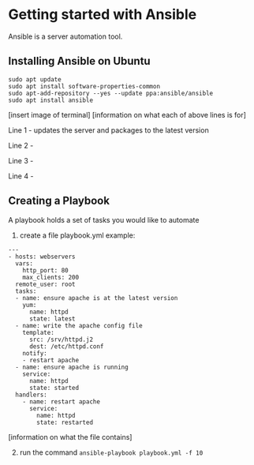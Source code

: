 # Getting started with Ansible
Ansible is a server automation tool.

## Installing Ansible on Ubuntu
```
sudo apt update
sudo apt install software-properties-common
sudo apt-add-repository --yes --update ppa:ansible/ansible
sudo apt install ansible
```
[insert image of terminal]
[information on what each of above lines is for]

Line 1 -  updates the server and packages to the latest version

Line 2 -

Line 3 -

Line 4 -

## Creating a Playbook

A playbook holds a set of tasks you would like to automate

 1. create a file playbook.yml
 example:
```
---
- hosts: webservers
  vars:
    http_port: 80
    max_clients: 200
  remote_user: root
  tasks:
  - name: ensure apache is at the latest version
    yum:
      name: httpd
      state: latest
  - name: write the apache config file
    template:
      src: /srv/httpd.j2
      dest: /etc/httpd.conf
    notify:
    - restart apache
  - name: ensure apache is running
    service:
      name: httpd
      state: started
  handlers:
    - name: restart apache
      service:
        name: httpd
        state: restarted
```
[information on what the file contains]

2. run the command ```ansible-playbook playbook.yml -f 10```
